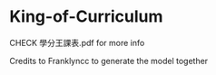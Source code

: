 # King-of-Curriculum
CHECK 學分王課表.pdf for more info

Credits to Franklyncc to generate the model together
